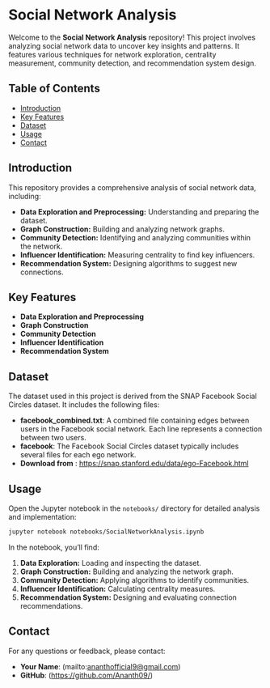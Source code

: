 # Social Network Analysis

Welcome to the **Social Network Analysis** repository! This project involves analyzing social network data to uncover key insights and patterns. It features various techniques for network exploration, centrality measurement, community detection, and recommendation system design.

## Table of Contents

- [Introduction](#introduction)
- [Key Features](#key-features)
- [Dataset](#Dataset)
- [Usage](#usage)
- [Contact](#contact)

## Introduction

This repository provides a comprehensive analysis of social network data, including:

- **Data Exploration and Preprocessing:** Understanding and preparing the dataset.
- **Graph Construction:** Building and analyzing network graphs.
- **Community Detection:** Identifying and analyzing communities within the network.
- **Influencer Identification:** Measuring centrality to find key influencers.
- **Recommendation System:** Designing algorithms to suggest new connections.

## Key Features

- **Data Exploration and Preprocessing**
- **Graph Construction**
- **Community Detection**
- **Influencer Identification**
- **Recommendation System**

## Dataset

The dataset used in this project is derived from the SNAP Facebook Social Circles dataset. It includes the following files:

- **facebook_combined.txt**: A combined file containing edges between users in the Facebook social network. Each line represents a connection between two users.
- **facebook**: The Facebook Social Circles dataset typically includes several files for each ego network.
- **Download from** : https://snap.stanford.edu/data/ego-Facebook.html

## Usage

Open the Jupyter notebook in the `notebooks/` directory for detailed analysis and implementation:

```bash
jupyter notebook notebooks/SocialNetworkAnalysis.ipynb
```

In the notebook, you’ll find:

1. **Data Exploration:** Loading and inspecting the dataset.
2. **Graph Construction:** Building and analyzing the network graph.
3. **Community Detection:** Applying algorithms to identify communities.
4. **Influencer Identification:** Calculating centrality measures.
5. **Recommendation System:** Designing and evaluating connection recommendations.

## Contact

For any questions or feedback, please contact:

- **Your Name**: (mailto:ananthofficial9@gmail.com)
- **GitHub**: (https://github.com/Ananth09/)
